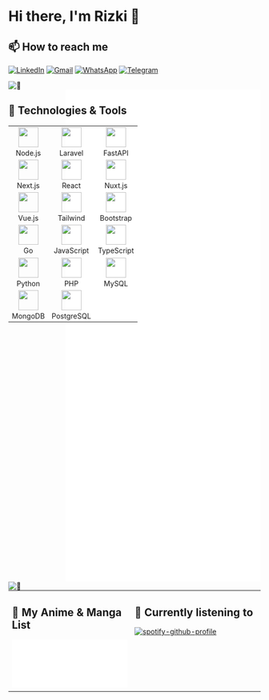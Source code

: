 # Hi there, I'm Rizki 👋

## 📫 How to reach me
[![LinkedIn](https://img.shields.io/badge/LinkedIn-0077B5?style=for-the-badge&logo=linkedin&logoColor=white)](https://www.linkedin.com/in/rizki-fajar-aristanto/)
[![Gmail](https://img.shields.io/badge/Gmail-D14836?style=for-the-badge&logo=gmail&logoColor=white)](mailto:rizkifajar456@gmail.com)
[![WhatsApp](https://img.shields.io/badge/WhatsApp-25D366?style=for-the-badge&logo=whatsapp&logoColor=white)](https://wa.me/+62882006967338)
[![Telegram](https://img.shields.io/badge/Telegram-2CA5E0?style=for-the-badge&logo=telegram&logoColor=white)](https://t.me/rizkifajara)

<img align="left" width="390" alt="🦑" src="https://github-readme-stats.vercel.app/api?username=rizkifajara&show_icons=true&theme=radical">

<img align="right" width="390" alt="🦑" src="https://github.com/rizkifajara/rizkifajara/blob/main/github-metrics.svg">

<img align="left" width="390" alt="🦑" src="https://github-readme-stats.vercel.app/api/top-langs/?username=rizkifajara&layout=compact&theme=radical">



<div style="display: flex; justify-content: space-between;">
  <div style="width: 390px;">
    <h2>🔧 Technologies & Tools</h2>
    <table>
      <tr>
        <td align="center" width="96">
          <img src="https://cdn.jsdelivr.net/gh/devicons/devicon/icons/nodejs/nodejs-original.svg" width="40" height="40"/>
          <br>Node.js
        </td>
        <td align="center" width="96">
          <img src="https://cdn.jsdelivr.net/gh/devicons/devicon/icons/laravel/laravel-original.svg" width="40" height="40"/>
          <br>Laravel
        </td>
        <td align="center" width="96">
          <img src="https://cdn.jsdelivr.net/gh/devicons/devicon/icons/fastapi/fastapi-original.svg" width="40" height="40"/>
          <br>FastAPI
        </td>
      </tr>
      <tr>
        <td align="center" width="96">
          <img src="https://cdn.jsdelivr.net/gh/devicons/devicon/icons/nextjs/nextjs-original.svg" width="40" height="40"/>
          <br>Next.js
        </td>
        <td align="center" width="96">
          <img src="https://cdn.jsdelivr.net/gh/devicons/devicon/icons/react/react-original.svg" width="40" height="40"/>
          <br>React
        </td>
        <td align="center" width="96">
          <img src="https://cdn.jsdelivr.net/gh/devicons/devicon/icons/nuxtjs/nuxtjs-original.svg" width="40" height="40"/>
          <br>Nuxt.js
        </td>
      </tr>
      <tr>
        <td align="center" width="96">
          <img src="https://cdn.jsdelivr.net/gh/devicons/devicon/icons/vuejs/vuejs-original.svg" width="40" height="40"/>
          <br>Vue.js
        </td>
        <td align="center" width="96">
          <img src="https://cdn.jsdelivr.net/gh/devicons/devicon/icons/tailwindcss/tailwindcss-original.svg" width="40" height="40"/>
          <br>Tailwind
        </td>
        <td align="center" width="96">
          <img src="https://cdn.jsdelivr.net/gh/devicons/devicon/icons/bootstrap/bootstrap-original.svg" width="40" height="40"/>
          <br>Bootstrap
        </td>
      </tr>
      <tr>
        <td align="center" width="96">
          <img src="https://cdn.jsdelivr.net/gh/devicons/devicon/icons/go/go-original.svg" width="40" height="40"/>
          <br>Go
        </td>
        <td align="center" width="96">
          <img src="https://cdn.jsdelivr.net/gh/devicons/devicon/icons/javascript/javascript-original.svg" width="40" height="40"/>
          <br>JavaScript
        </td>
        <td align="center" width="96">
          <img src="https://cdn.jsdelivr.net/gh/devicons/devicon/icons/typescript/typescript-original.svg" width="40" height="40"/>
          <br>TypeScript
        </td>
      </tr>
      <tr>
        <td align="center" width="96">
          <img src="https://cdn.jsdelivr.net/gh/devicons/devicon/icons/python/python-original.svg" width="40" height="40"/>
          <br>Python
        </td>
        <td align="center" width="96">
          <img src="https://cdn.jsdelivr.net/gh/devicons/devicon/icons/php/php-original.svg" width="40" height="40"/>
          <br>PHP
        </td>
        <td align="center" width="96">
          <img src="https://cdn.jsdelivr.net/gh/devicons/devicon/icons/mysql/mysql-original.svg" width="40" height="40"/>
          <br>MySQL
        </td>
      </tr>
      <tr>
        <td align="center" width="96">
          <img src="https://cdn.jsdelivr.net/gh/devicons/devicon/icons/mongodb/mongodb-original.svg" width="40" height="40"/>
          <br>MongoDB
        </td>
        <td align="center" width="96">
          <img src="https://cdn.jsdelivr.net/gh/devicons/devicon/icons/postgresql/postgresql-original.svg" width="40" height="40"/>
          <br>PostgreSQL
        </td>
      </tr>
    </table>
  </div>
</div>

<table>
  <tr>
    <td width="390" valign="top">
      <h2>🌸 My Anime & Manga List</h2>
      <img src="https://github.com/rizkifajara/rizkifajara/blob/main/github-metrics-anilist.svg" alt="Anilist Stats" width="100%">
    </td>
    <td width="390" valign="top">
      <h2>🎵 Currently listening to</h2>
      <a href="https://spotify-github-profile.kittinanx.com/api/view?uid=anonymoux_zero&redirect=true">
        <img src="https://spotify-github-profile.kittinanx.com/api/view?uid=anonymoux_zero&cover_image=true&theme=default&show_offline=false&background_color=121212&interchange=false" alt="spotify-github-profile" width="100%">
      </a>
    </td>
  </tr>
</table>